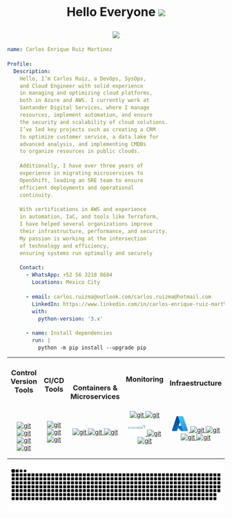 <h1><p align='center'>Hello Everyone <img src = "https://raw.githubusercontent.com/MartinHeinz/MartinHeinz/master/wave.gif" width = 30px> </h1></p>

<p align='center'><a href="https://github.com/DenverCoder1/readme-typing-svg"><img src="https://readme-typing-svg.herokuapp.com/?font=Time+New+Roman&color=%23C8BE25&size=25&center=true&vCenter=true&width=600&height=100&lines=Azure+Cloud+Engineer+;Azure+DevOps+Engineer;SiteRealability+Engineer;AWS+Cloud+Engineer;Always+learning+new+things"></a></p>


```YAML
name: Carlos Enrique Ruiz Martinez

Profile:
  Description:
    Hello, I’m Carlos Ruiz, a DevOps, SysOps,
    and Cloud Engineer with solid experience
    in managing and optimizing cloud platforms,
    both in Azure and AWS. I currently work at
    Santander Digital Services, where I manage
    resources, implement automation, and ensure
    the security and scalability of cloud solutions.
    I’ve led key projects such as creating a CRM
    to optimize customer service, a data lake for
    advanced analysis, and implementing CMDBs
    to organize resources in public clouds.
    
    Additionally, I have over three years of
    experience in migrating microservices to
    OpenShift, leading an SRE team to ensure
    efficient deployments and operational
    continuity.
    
    With certifications in AWS and experience
    in automation, IaC, and tools like Terraform,
    I have helped several organizations improve
    their infrastructure, performance, and security.
    My passion is working at the intersection
    of technology and efficiency,
    ensuring systems run optimally and securely

    Contact:
      - WhatsApp: +52 56 3218 8684
        Locations: Mexico City

      - email: carlos.ruizma@outlook.com/carlos.ruizma@hotmail.com
        LinkedIn: https://www.linkedin.com/in/carlos-enrique-ruiz-mart%C3%ADnez-3506b3147/
        with:
          python-version: '3.x'

      - name: Install dependencies
        run: |
          python -m pip install --upgrade pip
```

<table align="center">
<tr border="none">
<td width="50%" align="center">
  <h3>Control Version Tools</h3>
  <br></br>
  <p><a href="https://git-scm.com/" target="_blank" rel="noreferrer"> <img src="https://www.vectorlogo.zone/logos/git-scm/git-scm-icon.svg" alt="git" width="40" height="40"/></a><a href="https://gitlab.com/" target="_blank" rel="gitlab"> <img src="https://www.vectorlogo.zone/logos/gitlab/gitlab-icon.svg" alt="git" width="40" height="40"/></a><a href="https://github.com/" target="_blank" rel="github"> <img src="https://www.vectorlogo.zone/logos/github/github-tile.svg" alt="git" width="40" height="40"/></a><a href="https://dev.azure.com/" target="_blank" rel="github"> <img src="https://raw.githubusercontent.com/benc-uk/icon-collection/e33ee714d05a24a81cf6ccd967ef34b22cb77e65/azure-patterns/azure-repos.svg" alt="git" width="40" height="40"/></a></p>
</td>
  
<td width="50%" align="center">
  <h3>CI/CD Tools</h3>
  <br></br>
  <p><a href="https://jenkins.com/" target="_blank" rel="jenkins"> <img src="https://www.vectorlogo.zone/logos/jenkins/jenkins-icon.svg" alt="git" width="40" height="40"/></a><a href="https://docs.github.com/es/actions" target="_blank" rel="ghactions"> <img src="https://www.vectorlogo.zone/logos/github/github-icon.svg" alt="git" width="40" height="40"/></a><a href="https://dev.azure.com" target="_blank" rel="azpipeline"> <img src="https://raw.githubusercontent.com/benc-uk/icon-collection/e33ee714d05a24a81cf6ccd967ef34b22cb77e65/azure-patterns/azure-pipelines.svg" alt="git" width="40" height="40"/></a></p>
  </td>

<td width="50%" align="center">
  <h3>Containers & Microservices</h3>
  <br></br>
  <p><a href="https://openshift.com/" target="_blank" rel="openshift"> <img src="https://www.vectorlogo.zone/logos/openshift/openshift-icon.svg" alt="git" width="40" height="40"/></a><a href="https://docker.io/" target="_blank" rel="Docker"> <img src="https://www.vectorlogo.zone/logos/docker/docker-icon.svg" alt="git" width="40" height="40"/></a><a href="https://kubernetes.io/" target="_blank" rel="Kubernetes"> <img src="https://www.vectorlogo.zone/logos/kubernetes/kubernetes-icon.svg" alt="git" width="40" height="40"/></a></p>
  </td>

<td width="50%" align="center">
  <h3>Monitoring</h3>
  <br></br>
  <p><a href="https://grafana.com/" target="_blank" rel="grafana"> <img src="https://www.vectorlogo.zone/logos/grafana/grafana-icon.svg" alt="git" width="40" height="40"/></a><a href="https://dynatrace.com/" target="_blank" rel="dynatrace"> <img src="https://www.vectorlogo.zone/logos/dynatrace/dynatrace-icon.svg" alt="git" width="40" height="40"/></a><a href="https://www.sonarsource.com" target="_blank" rel="SonarQube"> <img src="https://raw.githubusercontent.com/devicons/devicon/ca28c779441053191ff11710fe24a9e6c23690d6/icons/sonarqube/sonarqube-line-wordmark.svg" alt="git" width="40" height="40"/></a><a href="https://portal.azure.com" target="_blank" rel="AZMonitor"> <img src="https://raw.githubusercontent.com/cncf/landscape/21eb9fd9615b6dd59c6cc91daaefb653dac481d6/hosted_logos/azure-monitor.svg" alt="git" width="40" height="40"/></a><a href="https://aws.com" target="_blank" rel="awscw"> <img src="https://vectorwiki.com/images/MK6MD__aws-cloudwatch.svg" alt="git" width="40" height="40"/></a></p>
  </td>

<td width="50%" align="center">
  <h3>Infraestructure</h3>
  <br></br>
  <p><a href="https://portal.azure/" target="_blank" rel="azure"> <img src="https://raw.githubusercontent.com/actions/starter-workflows/666350e29b10d665a82d5c6d1501a29e50d63c29/icons/azure.svg" alt="git" width="40" height="40"/></a><a href="https://us-west-1.signin.aws.amazon.com/" target="_blank" rel="aws"> <img src="https://raw.githubusercontent.com/actions/starter-workflows/666350e29b10d665a82d5c6d1501a29e50d63c29/icons/aws.svg" alt="git" width="40" height="40"/></a><a href="https://www.terraform.io/" target="_blank" rel="terraform"> <img src="https://raw.githubusercontent.com/loganmarchione/homelab-svg-assets/492c9eabbdce282b14b1e46156d5fdc01c26b36b/assets/terraform.svg" alt="git" width="40" height="40"/></a><a href="https://aws.com" target="_blank" rel="awsCF"> <img src="https://vectorwiki.com/images/Jcwoo__aws-cloud-formation.svg" alt="git" width="40" height="40"/></a><a href="https://portal.azure.com" target="_blank" rel="AZARM"> <img src="https://raw.githubusercontent.com/benc-uk/icon-collection/e33ee714d05a24a81cf6ccd967ef34b22cb77e65/azure-patterns/azure-resource-group-blue.svg" alt="git" width="40" height="40"/></a></p>
  </td>
</tr>
</table>

<p align="center">
  <img  src="https://raw.githubusercontent.com/Elanza-48/Elanza-48/main/resources/img/github-contribution-grid-snake.svg"
    alt="example" />
</p>
